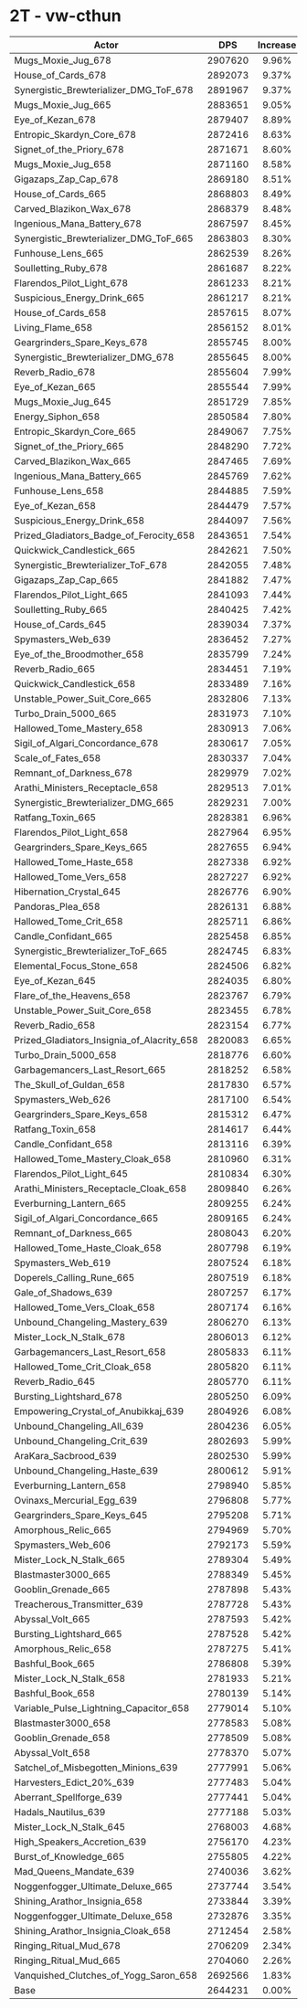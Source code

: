 # 2T - vw-cthun
| Actor | DPS | Increase |
|---|:---:|:---:|
|Mugs_Moxie_Jug_678|2907620|9.96%|
|House_of_Cards_678|2892073|9.37%|
|Synergistic_Brewterializer_DMG_ToF_678|2891967|9.37%|
|Mugs_Moxie_Jug_665|2883651|9.05%|
|Eye_of_Kezan_678|2879407|8.89%|
|Entropic_Skardyn_Core_678|2872416|8.63%|
|Signet_of_the_Priory_678|2871671|8.60%|
|Mugs_Moxie_Jug_658|2871160|8.58%|
|Gigazaps_Zap_Cap_678|2869180|8.51%|
|House_of_Cards_665|2868803|8.49%|
|Carved_Blazikon_Wax_678|2868379|8.48%|
|Ingenious_Mana_Battery_678|2867597|8.45%|
|Synergistic_Brewterializer_DMG_ToF_665|2863803|8.30%|
|Funhouse_Lens_665|2862539|8.26%|
|Soulletting_Ruby_678|2861687|8.22%|
|Flarendos_Pilot_Light_678|2861233|8.21%|
|Suspicious_Energy_Drink_665|2861217|8.21%|
|House_of_Cards_658|2857615|8.07%|
|Living_Flame_658|2856152|8.01%|
|Geargrinders_Spare_Keys_678|2855745|8.00%|
|Synergistic_Brewterializer_DMG_678|2855645|8.00%|
|Reverb_Radio_678|2855604|7.99%|
|Eye_of_Kezan_665|2855544|7.99%|
|Mugs_Moxie_Jug_645|2851729|7.85%|
|Energy_Siphon_658|2850584|7.80%|
|Entropic_Skardyn_Core_665|2849067|7.75%|
|Signet_of_the_Priory_665|2848290|7.72%|
|Carved_Blazikon_Wax_665|2847465|7.69%|
|Ingenious_Mana_Battery_665|2845769|7.62%|
|Funhouse_Lens_658|2844885|7.59%|
|Eye_of_Kezan_658|2844479|7.57%|
|Suspicious_Energy_Drink_658|2844097|7.56%|
|Prized_Gladiators_Badge_of_Ferocity_658|2843651|7.54%|
|Quickwick_Candlestick_665|2842621|7.50%|
|Synergistic_Brewterializer_ToF_678|2842055|7.48%|
|Gigazaps_Zap_Cap_665|2841882|7.47%|
|Flarendos_Pilot_Light_665|2841093|7.44%|
|Soulletting_Ruby_665|2840425|7.42%|
|House_of_Cards_645|2839034|7.37%|
|Spymasters_Web_639|2836452|7.27%|
|Eye_of_the_Broodmother_658|2835799|7.24%|
|Reverb_Radio_665|2834451|7.19%|
|Quickwick_Candlestick_658|2833489|7.16%|
|Unstable_Power_Suit_Core_665|2832806|7.13%|
|Turbo_Drain_5000_665|2831973|7.10%|
|Hallowed_Tome_Mastery_658|2830913|7.06%|
|Sigil_of_Algari_Concordance_678|2830617|7.05%|
|Scale_of_Fates_658|2830337|7.04%|
|Remnant_of_Darkness_678|2829979|7.02%|
|Arathi_Ministers_Receptacle_658|2829513|7.01%|
|Synergistic_Brewterializer_DMG_665|2829231|7.00%|
|Ratfang_Toxin_665|2828381|6.96%|
|Flarendos_Pilot_Light_658|2827964|6.95%|
|Geargrinders_Spare_Keys_665|2827655|6.94%|
|Hallowed_Tome_Haste_658|2827338|6.92%|
|Hallowed_Tome_Vers_658|2827227|6.92%|
|Hibernation_Crystal_645|2826776|6.90%|
|Pandoras_Plea_658|2826131|6.88%|
|Hallowed_Tome_Crit_658|2825711|6.86%|
|Candle_Confidant_665|2825458|6.85%|
|Synergistic_Brewterializer_ToF_665|2824745|6.83%|
|Elemental_Focus_Stone_658|2824506|6.82%|
|Eye_of_Kezan_645|2824035|6.80%|
|Flare_of_the_Heavens_658|2823767|6.79%|
|Unstable_Power_Suit_Core_658|2823455|6.78%|
|Reverb_Radio_658|2823154|6.77%|
|Prized_Gladiators_Insignia_of_Alacrity_658|2820083|6.65%|
|Turbo_Drain_5000_658|2818776|6.60%|
|Garbagemancers_Last_Resort_665|2818252|6.58%|
|The_Skull_of_Guldan_658|2817830|6.57%|
|Spymasters_Web_626|2817100|6.54%|
|Geargrinders_Spare_Keys_658|2815312|6.47%|
|Ratfang_Toxin_658|2814617|6.44%|
|Candle_Confidant_658|2813116|6.39%|
|Hallowed_Tome_Mastery_Cloak_658|2810960|6.31%|
|Flarendos_Pilot_Light_645|2810834|6.30%|
|Arathi_Ministers_Receptacle_Cloak_658|2809840|6.26%|
|Everburning_Lantern_665|2809255|6.24%|
|Sigil_of_Algari_Concordance_665|2809165|6.24%|
|Remnant_of_Darkness_665|2808043|6.20%|
|Hallowed_Tome_Haste_Cloak_658|2807798|6.19%|
|Spymasters_Web_619|2807524|6.18%|
|Doperels_Calling_Rune_665|2807519|6.18%|
|Gale_of_Shadows_639|2807257|6.17%|
|Hallowed_Tome_Vers_Cloak_658|2807174|6.16%|
|Unbound_Changeling_Mastery_639|2806270|6.13%|
|Mister_Lock_N_Stalk_678|2806013|6.12%|
|Garbagemancers_Last_Resort_658|2805833|6.11%|
|Hallowed_Tome_Crit_Cloak_658|2805820|6.11%|
|Reverb_Radio_645|2805770|6.11%|
|Bursting_Lightshard_678|2805250|6.09%|
|Empowering_Crystal_of_Anubikkaj_639|2804926|6.08%|
|Unbound_Changeling_All_639|2804236|6.05%|
|Unbound_Changeling_Crit_639|2802693|5.99%|
|AraKara_Sacbrood_639|2802530|5.99%|
|Unbound_Changeling_Haste_639|2800612|5.91%|
|Everburning_Lantern_658|2798940|5.85%|
|Ovinaxs_Mercurial_Egg_639|2796808|5.77%|
|Geargrinders_Spare_Keys_645|2795208|5.71%|
|Amorphous_Relic_665|2794969|5.70%|
|Spymasters_Web_606|2792173|5.59%|
|Mister_Lock_N_Stalk_665|2789304|5.49%|
|Blastmaster3000_665|2788349|5.45%|
|Gooblin_Grenade_665|2787898|5.43%|
|Treacherous_Transmitter_639|2787728|5.43%|
|Abyssal_Volt_665|2787593|5.42%|
|Bursting_Lightshard_665|2787528|5.42%|
|Amorphous_Relic_658|2787275|5.41%|
|Bashful_Book_665|2786808|5.39%|
|Mister_Lock_N_Stalk_658|2781933|5.21%|
|Bashful_Book_658|2780139|5.14%|
|Variable_Pulse_Lightning_Capacitor_658|2779014|5.10%|
|Blastmaster3000_658|2778583|5.08%|
|Gooblin_Grenade_658|2778509|5.08%|
|Abyssal_Volt_658|2778370|5.07%|
|Satchel_of_Misbegotten_Minions_639|2777991|5.06%|
|Harvesters_Edict_20%_639|2777483|5.04%|
|Aberrant_Spellforge_639|2777441|5.04%|
|Hadals_Nautilus_639|2777188|5.03%|
|Mister_Lock_N_Stalk_645|2768003|4.68%|
|High_Speakers_Accretion_639|2756170|4.23%|
|Burst_of_Knowledge_665|2755805|4.22%|
|Mad_Queens_Mandate_639|2740036|3.62%|
|Noggenfogger_Ultimate_Deluxe_665|2737744|3.54%|
|Shining_Arathor_Insignia_658|2733844|3.39%|
|Noggenfogger_Ultimate_Deluxe_658|2732876|3.35%|
|Shining_Arathor_Insignia_Cloak_658|2712454|2.58%|
|Ringing_Ritual_Mud_678|2706209|2.34%|
|Ringing_Ritual_Mud_665|2704060|2.26%|
|Vanquished_Clutches_of_Yogg_Saron_658|2692566|1.83%|
|Base|2644231|0.00%|
